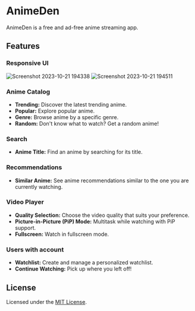 # AnimeDen

AnimeDen is a free and ad-free anime streaming app.

## Features

### Responsive UI
![Screenshot 2023-10-21 194338](https://github.com/sinnedpenguin/animeden/assets/133164950/e946c4e9-7c13-4a16-b2bb-13ab9f0b9910)
![Screenshot 2023-10-21 194511](https://github.com/sinnedpenguin/animeden/assets/133164950/c526520f-ca5a-4434-9ab5-252185979293)

### Anime Catalog

- **Trending:** Discover the latest trending anime.
- **Popular:** Explore popular anime.
- **Genre:** Browse anime by a specific genre.
- **Random:** Don't know what to watch? Get a random anime!

### Search

- **Anime Title:** Find an anime by searching for its title.

### Recommendations

- **Similar Anime:** See anime recommendations similar to the one you are currently watching.

### Video Player

- **Quality Selection:** Choose the video quality that suits your preference.
- **Picture-in-Picture (PiP) Mode:** Multitask while watching with PiP support.
- **Fullscreen:** Watch in fullscreen mode.

### Users with account

- **Watchlist:** Create and manage a personalized watchlist.
- **Continue Watching:** Pick up where you left off!

## License

Licensed under the [MIT License](LICENSE).

